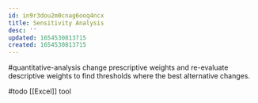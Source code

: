 ```yaml
---
id: in9r3dou2m0cnag6ooq4ncx
title: Sensitivity Analysis
desc: ''
updated: 1654530813715
created: 1654530813715
---
```

#quantitative-analysis 
change prescriptive weights and re-evaluate descriptive weights to find thresholds where the best alternative changes.

#todo [[Excel]] tool

